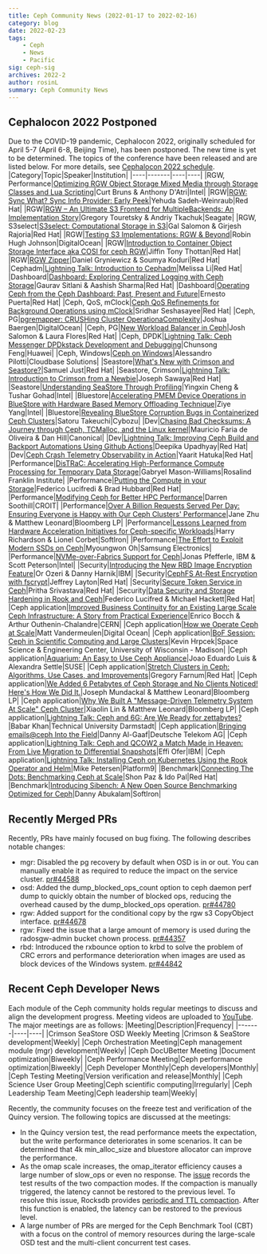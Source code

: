 ```yaml
---
title: Ceph Community News (2022-01-17 to 2022-02-16)
category: blog 
date: 2022-02-23
tags:
    - Ceph
    - News
    - Pacific
sig: ceph-sig
archives: 2022-2
author: rosinL
summary: Ceph Community News
---
```

## Cephalocon 2022 Postponed
Due to the COVID-19 pandemic, Cephalocon 2022, originally scheduled for April 5-7 (April 6-8, Beijing Time), has been postponed. The new time is yet to be determined. The topics of the conference have been released and are listed below. For more details, see [Cephalocon 2022 schedule](https://ceph2022.sched.com/).
|Category|Topic|Speaker|Institution|
|----|-------|----|----|
|RGW, Performance|[Optimizing RGW Object Storage Mixed Media through Storage Classes and Lua Scripting](https://sched.co/w9FL)|Curt Bruns & Anthony D'Atri|Intel|
|RGW|[RGW: Sync What? Sync Info Provider: Early Peek](https://sched.co/w9Fm)|Yehuda Sadeh-Weinraub|Red Hat|
|RGW|[RGW – An Ultimate S3 Frontend for MultipleBackends: An Implementation Story](https://sched.co/w9GJ)|Gregory Touretsky & Andriy Tkachuk|Seagate|
|RGW, S3select|[S3select: Computational Storage in S3](https://sched.co/w9GY)|Gal Salomon & Girjesh Rajoria|Red Hat|
|RGW|[Testing S3 Implementations: RGW & Beyond](https://sched.co/w9Gh)|Robin Hugh Johnson|DigitalOcean|
|RGW|[Introduction to Container Object Storage Interface aka COSI for ceph RGW](https://sched.co/w9Fs)|Jiffin Tony Thottan|Red Hat|
|RGW|[RGW Zipper](https://sched.co/w9GD)|Daniel Gryniewicz & Soumya Koduri|Red Hat|
|Cephadm|[Lightning Talk: Introduction to Cephadm](https://sched.co/w9EW)|Melissa Li|Red Hat|
|Dashboard|[Dashboard: Exploring Centralized Logging with Ceph Storage](https://sched.co/w9GP)|Gaurav Sitlani & Aashish Sharma|Red Hat|
|Dashboard|[Operating Ceph from the Ceph Dashboard: Past, Present and Future](https://sched.co/w9F0)|Ernesto Puerta|Red Hat|
|Ceph, QoS, mClock|[Ceph QoS Refinements for Background Operations using mClock](https://sched.co/w9Fv)|Sridhar Seshasayee|Red Hat|
|Ceph, PG|[pgremapper: CRUSHing Cluster OperationaComplexity](https://sched.co/w9EZ)|Joshua Baergen|DigitalOcean|
|Ceph, PG|[New Workload Balancer in Ceph](https://sched.co/w9Eo)|Josh Salomon & Laura Flores|Red Hat|
|Ceph, DPDK|[Lightning Talk: Ceph Messenger DPDkstack Development and Debugging](https://sched.co/w9FO)|Chunsong Feng|Huawei|
|Ceph, Windows|[Ceph on Windows](https://sched.co/w9Ei)|Alessandro Pilotti|Cloudbase Solutions|
|Seastore|[What's New with Crimson and Seastore?](https://sched.co/w9FI)|Samuel Just|Red Hat|
|Seastore, Crimson|[Lightning Talk: Introduction to Crimson from a Newbie](https://sched.co/w9FF)|Joseph Sawaya|Red Hat|
|Seastore|[Understanding SeaStore Through Profiling](https://sched.co/w9ET)|Yingxin Cheng & Tushar Gohad|Intel|
|Bluestore|[Accelerating PMEM Device Operations in BlueStore with Hardware Based Memory Offloading Technique](https://sched.co/w9F9)|Ziye Yang|Intel|
|Bluestore|[Revealing BlueStore Corruption Bugs in Containerized Ceph Clusters](https://sched.co/w9Fj)|Satoru Takeuchi|Cybozu|
|Dev|[Chasing Bad Checksums: A Journey through Ceph, TCMalloc, and the Linux kernel](https://sched.co/w9Fd)|Mauricio Faria de Oliveira & Dan Hill|Canonical|
|Dev|[Lightning Talk: Improving Ceph Build and Backport Automations Using Github Actions](https://sched.co/w9Gt)|Deepika Upadhyay|Red Hat|
|Dev|[Ceph Crash Telemetry Observability in Action](https://sched.co/w9Ec)|Yaarit Hatuka|Red Hat|
|Performance|[DisTRaC: Accelerating High-Performance Compute Processing for Temporary Data Storage](https://sched.co/w9Ef)|Gabryel Mason-Williams|Rosalind Franklin Institute|
|Performance|[Putting the Compute in your Storage](https://sched.co/w9Fg)|Federico Lucifredi & Brad Hubbard|Red Hat|
|Performance|[Modifying Ceph for Better HPC Performance](https://sched.co/w9Gb)|Darren Soothill|CROIT|
|Performance|[Over A Billion Requests Served Per Day: Ensuring Everyone is Happy with Our Ceph Clusters' Performance](https://sched.co/w9FR)|Jane Zhu & Matthew Leonard|Bloomberg LP|
|Performance|[Lessons Learned from Hardware Acceleration Initiatives for Ceph-specific Workloads](https://sched.co/w9G4)|Harry Richardson & Lionel Corbet|SoftIron|
|Performance|[The Effort to Exploit Modern SSDs on Ceph](https://sched.co/w9GG)|Myoungwon Oh|Samsung Electronics|
|Performance|[NVMe-over-Fabrics Support for Ceph](https://sched.co/w9GS)|Jonas Pfefferle, IBM & Scott Peterson|Intel|
|Security|[Introducing the New RBD Image Encryption Feature](https://sched.co/w9F3)|Or Ozeri & Danny Harnik|IBM|
|Security|[CephFS At-Rest Encryption with fscrypt](https://sched.co/w9Eu)|Jeffrey Layton|Red Hat|
|Security|[Secure Token Service in Ceph](https://sched.co/w9Ex)|Pritha Srivastava|Red Hat|
|Security|[Data Security and Storage Hardening in Rook and Ceph](https://sched.co/w9Fp)|Federico Lucifred & Michael Hackett|Red Hat|
|Ceph application|[Improved Business Continuity for an Existing Large Scale Ceph Infrastructure: A Story from Practical Experience](https://sched.co/w9G7)|Enrico Bocch & Arthur Outhenin-Chalandre|CERN|
|Ceph application|[How we Operate Ceph at Scale](https://sched.co/w9Fy)|Matt Vandermeulen|Digital Ocean|
|Ceph application|[BoF Session: Ceph in Scientific Computing and Large Clusters](https://sched.co/w9FC)|Kevin Hrpcek|Space Science & Engineering Center, University of Wisconsin - Madison|
|Ceph application|[Aquarium: An Easy to Use Ceph Appliance](https://sched.co/w9Ge)|Joao Eduardo Luis & Alexandra Settle|SUSE|
|Ceph application|[Stretch Clusters in Ceph: Algorithms, Use Cases, and Improvements](https://sched.co/w9Gn)|Gregory Farnum|Red Hat|
|Ceph application|[We Added 6 Petabytes of Ceph Storage and No Clients Noticed! Here's How We Did It.](https://sched.co/w9FX)|Joseph Mundackal & Matthew Leonard|Bloomberg LP|
|Ceph application|[Why We Built A "Message-Driven Telemetry System At Scale" Ceph Cluster](https://sched.co/w9FU)|Xiaolin Lin & Matthew Leonard|Bloomberg LP|
|Ceph application|[Lightning Talk: Ceph and 6G: Are We Ready for zettabytes?](https://sched.co/w9Gk)|Babar Khan|Technical University Darmstadt|
|Ceph application|[Bringing emails@ceph Into the Field](https://sched.co/w9G1)|Danny Al-Gaaf|Deutsche Telekom AG|
|Ceph application|[Lightning Talk: Ceph and QCOW2 a Match Made in Heaven: From Live Migration to Differential Snapshots](https://sched.co/w9F6)|Effi Ofer|IBM|
|Ceph application|[Lightning Talk: Installing Ceph on Kubernetes Using the Rook Operator and Helm](https://sched.co/w9GM)|Mike Petersen|Platform9|
|Benchmark|[Connecting The Dots: Benchmarking Ceph at Scale](https://sched.co/w9GA)|Shon Paz & Ido Pal|Red Hat|
|Benchmark|[Introducing Sibench: A New Open Source Benchmarking Optimized for Ceph](https://sched.co/w9GV)|Danny Abukalam|SoftIron|
## Recently Merged PRs
Recently,  PRs have mainly focused on bug fixing. The following describes notable changes:
- mgr: Disabled the pg recovery by default when OSD is in or out. You can manually enable it as required to reduce the impact on the service cluster. [pr#44588](https://github.com/ceph/ceph/pull/44588)
- osd: Added the dump_blocked_ops_count option to ceph daemon perf dump to quickly obtain the number of blocked ops, reducing the overhead caused by the dump_blocked_ops operation. [pr#44780](https://github.com/ceph/ceph/pull/44780)
- rgw: Added support for the conditional copy by the rgw s3 CopyObject interface. [pr#44678](https://github.com/ceph/ceph/pull/44678)
- rgw: Fixed the issue that a large amount of memory is used during the radosgw-admin bucket chown process. [pr#44357](https://github.com/ceph/ceph/pull/44357)
- rbd: Introduced the rxbounce option to krbd to solve the problem of CRC errors and performance deterioration when images are used as block devices of the Windows system. [pr#44842](https://github.com/ceph/ceph/pull/44842)
## Recent Ceph Developer News
Each module of the Ceph community holds regular meetings to discuss and align the development progress. Meeting videos are uploaded to [YouTube](https://www.youtube.com/channel/UCno-Fry25FJ7B4RycCxOtfw/videos). The major meetings are as follows:
|Meeting|Description|Frequency|
|-------|----|----|
|Crimson SeaStore OSD Weekly Meeting |Crimson & SeaStore development|Weekly|
|Ceph Orchestration Meeting|Ceph management module (mgr) development|Weekly|
|Ceph DocUBetter Meeting |Document optimization|Biweekly|
|Ceph Performance Meeting|Ceph performance optimization|Biweekly|
|Ceph Developer Monthly|Ceph developers|Monthly|
|Ceph Testing Meeting|Version verification and release|Monthly|
|Ceph Science User Group Meeting|Ceph scientific computing|Irregularly|
|Ceph Leadership Team Meeting|Ceph leadership team|Weekly|

Recently, the community focuses on the freeze test and verification of the Quincy version. The following topics are discussed at the meetings:
- In the Quincy version test, the read performance meets the expectation, but the write performance deteriorates in some scenarios. It can be determined that 4k min_alloc_size and bluestore allocator can improve the performance.
- As the omap scale increases, the omap_iterator efficiency causes a large number of slow_ops or even no response. The [issue](https://tracker.ceph.com/issues/53926) records the test results of the two compaction modes. If the compaction is manually triggered, the latency cannot be restored to the previous level. To resolve this issue, Rocksdb provides [periodic and TTL compaction](https://github.com/facebook/rocksdb/wiki/RocksDB-Tuning-Guide#periodic-and-ttl-compaction). After this function is enabled, the latency can be restored to the previous level.
- A large number of PRs are merged for the Ceph Benchmark Tool (CBT) with a focus on the control of memory resources during the large-scale OSD test and the multi-client concurrent test cases.
